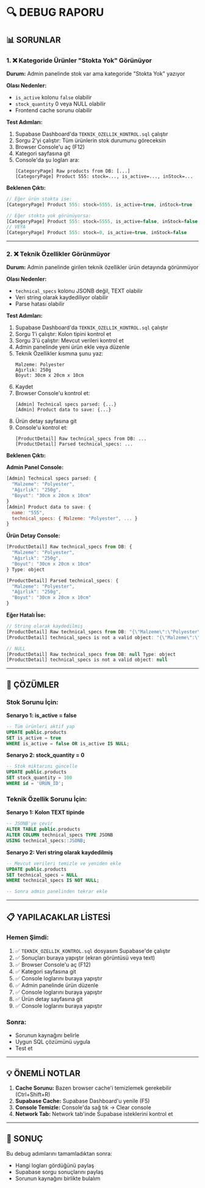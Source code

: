 # 🔍 DEBUG RAPORU

## 📊 SORUNLAR

### 1. ❌ Kategoride Ürünler "Stokta Yok" Görünüyor
**Durum:** Admin panelinde stok var ama kategoride "Stokta Yok" yazıyor

**Olası Nedenler:**
- `is_active` kolonu `false` olabilir
- `stock_quantity` 0 veya NULL olabilir
- Frontend cache sorunu olabilir

**Test Adımları:**
1. Supabase Dashboard'da `TEKNIK_OZELLIK_KONTROL.sql` çalıştır
2. Sorgu 2'yi çalıştır: Tüm ürünlerin stok durumunu göreceksin
3. Browser Console'u aç (F12)
4. Kategori sayfasına git
5. Console'da şu logları ara:
   ```
   [CategoryPage] Raw products from DB: [...]
   [CategoryPage] Product 555: stock=..., is_active=..., inStock=...
   ```

**Beklenen Çıktı:**
```javascript
// Eğer ürün stokta ise:
[CategoryPage] Product 555: stock=5555, is_active=true, inStock=true

// Eğer stokta yok görünüyorsa:
[CategoryPage] Product 555: stock=5555, is_active=false, inStock=false
// VEYA
[CategoryPage] Product 555: stock=0, is_active=true, inStock=false
```

---

### 2. ❌ Teknik Özellikler Görünmüyor
**Durum:** Admin panelinde girilen teknik özellikler ürün detayında görünmüyor

**Olası Nedenler:**
- `technical_specs` kolonu JSONB değil, TEXT olabilir
- Veri string olarak kaydediliyor olabilir
- Parse hatası olabilir

**Test Adımları:**
1. Supabase Dashboard'da `TEKNIK_OZELLIK_KONTROL.sql` çalıştır
2. Sorgu 1'i çalıştır: Kolon tipini kontrol et
3. Sorgu 3'ü çalıştır: Mevcut verileri kontrol et
4. Admin panelinde yeni ürün ekle veya düzenle
5. Teknik Özellikler kısmına şunu yaz:
   ```
   Malzeme: Polyester
   Ağırlık: 250g
   Boyut: 30cm x 20cm x 10cm
   ```
6. Kaydet
7. Browser Console'u kontrol et:
   ```
   [Admin] Technical specs parsed: {...}
   [Admin] Product data to save: {...}
   ```
8. Ürün detay sayfasına git
9. Console'u kontrol et:
   ```
   [ProductDetail] Raw technical_specs from DB: ...
   [ProductDetail] Parsed technical_specs: ...
   ```

**Beklenen Çıktı:**

**Admin Panel Console:**
```javascript
[Admin] Technical specs parsed: {
  "Malzeme": "Polyester",
  "Ağırlık": "250g",
  "Boyut": "30cm x 20cm x 10cm"
}
[Admin] Product data to save: {
  name: "555",
  technical_specs: { Malzeme: "Polyester", ... }
}
```

**Ürün Detay Console:**
```javascript
[ProductDetail] Raw technical_specs from DB: {
  "Malzeme": "Polyester",
  "Ağırlık": "250g",
  "Boyut": "30cm x 20cm x 10cm"
} Type: object

[ProductDetail] Parsed technical_specs: {
  "Malzeme": "Polyester",
  "Ağırlık": "250g",
  "Boyut": "30cm x 20cm x 10cm"
}
```

**Eğer Hatalı İse:**
```javascript
// String olarak kaydedilmiş
[ProductDetail] Raw technical_specs from DB: "{\"Malzeme\":\"Polyester\"}" Type: string
[ProductDetail] technical_specs is not a valid object: "{\"Malzeme\":\"Polyester\"}"

// NULL
[ProductDetail] Raw technical_specs from DB: null Type: object
[ProductDetail] technical_specs is not a valid object: null
```

---

## 🔧 ÇÖZÜMLER

### Stok Sorunu İçin:

**Senaryo 1: is_active = false**
```sql
-- Tüm ürünleri aktif yap
UPDATE public.products
SET is_active = true
WHERE is_active = false OR is_active IS NULL;
```

**Senaryo 2: stock_quantity = 0**
```sql
-- Stok miktarını güncelle
UPDATE public.products
SET stock_quantity = 100
WHERE id = 'ÜRÜN_ID';
```

### Teknik Özellik Sorunu İçin:

**Senaryo 1: Kolon TEXT tipinde**
```sql
-- JSONB'ye çevir
ALTER TABLE public.products 
ALTER COLUMN technical_specs TYPE JSONB 
USING technical_specs::JSONB;
```

**Senaryo 2: Veri string olarak kaydedilmiş**
```sql
-- Mevcut verileri temizle ve yeniden ekle
UPDATE public.products
SET technical_specs = NULL
WHERE technical_specs IS NOT NULL;

-- Sonra admin panelinden tekrar ekle
```

---

## 📋 YAPILACAKLAR LİSTESİ

### Hemen Şimdi:
1. ✅ `TEKNIK_OZELLIK_KONTROL.sql` dosyasını Supabase'de çalıştır
2. ✅ Sonuçları buraya yapıştır (ekran görüntüsü veya text)
3. ✅ Browser Console'u aç (F12)
4. ✅ Kategori sayfasına git
5. ✅ Console loglarını buraya yapıştır
6. ✅ Admin panelinde ürün düzenle
7. ✅ Console loglarını buraya yapıştır
8. ✅ Ürün detay sayfasına git
9. ✅ Console loglarını buraya yapıştır

### Sonra:
- Sorunun kaynağını belirle
- Uygun SQL çözümünü uygula
- Test et

---

## 💡 ÖNEMLİ NOTLAR

1. **Cache Sorunu:** Bazen browser cache'i temizlemek gerekebilir (Ctrl+Shift+R)
2. **Supabase Cache:** Supabase Dashboard'u yenile (F5)
3. **Console Temizle:** Console'da sağ tık → Clear console
4. **Network Tab:** Network tab'inde Supabase isteklerini kontrol et

---

## 🎯 SONUÇ

Bu debug adımlarını tamamladıktan sonra:
- Hangi logları gördüğünü paylaş
- Supabase sorgu sonuçlarını paylaş
- Sorunun kaynağını birlikte bulalım
